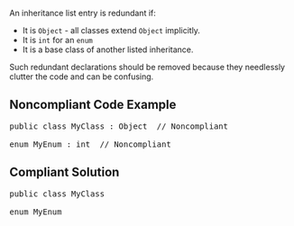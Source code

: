 An inheritance list entry is redundant if:

*   It is `Object` - all classes extend `Object` implicitly.
*   It is `int` for an `enum`
*   It is a base class of another listed inheritance.

Such redundant declarations should be removed because they needlessly clutter the code and can be confusing.

## Noncompliant Code Example

<pre>
public class MyClass : Object  // Noncompliant

enum MyEnum : int  // Noncompliant
</pre>

## Compliant Solution

<pre>
public class MyClass

enum MyEnum
</pre>
